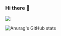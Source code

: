 ### Hi there 👋


![](https://github-readme-stats.vercel.app/api/top-langs/?username=iohao&theme=dark&layout=compact&hide=html,csharp,javascript,TypeScript )

![Anurag's GitHub stats](https://github-readme-stats.vercel.app/api?username=iohao&show_icons=true&theme=dark)



<!--
**iohao/iohao** is a ✨ _special_ ✨ repository because its `README.md` (this file) appears on your GitHub profile.

Here are some ideas to get you started:

- 🔭 I’m currently working on ...
- 🌱 I’m currently learning ...
- 👯 I’m looking to collaborate on ...
- 🤔 I’m looking for help with ...
- 💬 Ask me about ...
- 📫 How to reach me: ...
- 😄 Pronouns: ...
- ⚡ Fun fact: ...
-->
